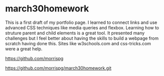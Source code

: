# march30homework

This is a first draft of my portfolio page. I learned to connect links and use advanced CSS techniques like media queries and flexbox. Learning how to struture parent and child elements is a great tool. It presented many challenges but I feel better about having the skills to build a webpage from scratch having done this. Sites like w3schools.com and css-tricks.com were a great help. 

https://github.com/morrispg

https://github.com/morrispg/march30homework.git
